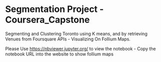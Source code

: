 # Segmentation Project - Coursera_Capstone

Segmenting and Clustering Toronto using K means, and by retrieving Venues from Foursquare APIs - Visualizing On Follium Maps.


Please Use https://nbviewer.jupyter.org/ to view the notebook - Copy the notebook URL into the website to show follium maps
